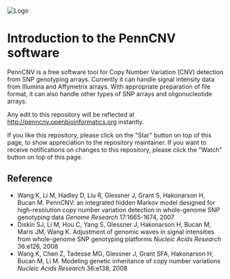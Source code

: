 ![Logo](http://genomics.usc.edu/images/lab/logo/penncnv.png)

# Introduction to the PennCNV software

PennCNV is a free software tool for Copy Number Variation (CNV) detection from SNP genotyping arrays. Currently it can handle signal intensity data from Illumina and Affymetrix arrays. With appropriate preparation of file format, it can also handle other types of SNP arrays and oligonucleotide arrays.

Any edit to this repository will be reflected at http://penncnv.openbioinformatics.org instantly.

If you like this repository, please click on the "Star" button on top of this page, to show appreciation to the repository maintainer. If you want to receive notifications on changes to this repository, please click the "Watch" button on top of this page.

## Reference

* Wang K, Li M, Hadley D, Liu R, Glessner J, Grant S, Hakonarson H, Bucan M. PennCNV: an integrated hidden Markov model designed for high-resolution copy number variation detection in whole-genome SNP genotyping data *Genome Research* 17:1665-1674, 2007
* Diskin SJ, Li M, Hou C, Yang S, Glessner J, Hakonarson H, Bucan M, Maris JM, Wang K. Adjustment of genomic waves in signal intensities from whole-genome SNP genotyping platforms *Nucleic Acids Research* 36:e126, 2008
* Wang K, Chen Z, Tadesse MG, Glessner J, Grant SFA, Hakonarson H, Bucan M, Li M. Modeling genetic inheritance of copy number variations *Nucleic Acids Research* 36:e138, 2008
